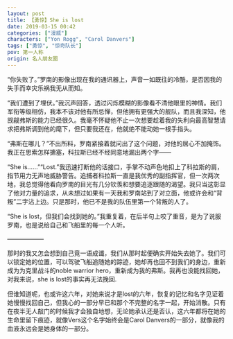 ```yaml
---
layout: post
title: 【勇惊】She is lost
date: 2019-03-15 00:42
categories: ["漫威"]
characters: ["Yon Rogg", "Carol Danvers"]
tags: ["勇惊", "惊奇队长"]
pov: 第一人称
origin: 名人朋友圈
---
```


“你失败了。”罗南的影像出现在我的通讯器上，声音一如既往的冷酷，是否因我的失手而幸灾乐祸我无从而知。

“我们遭到了埋伏。”我沉声回答，透过闪烁模糊的影像看不清他眼里的神情。我们军衔等级相仿，我本不该对他有所忌惮，但他拥有更强大的舰队，而且我深知，他觊觎弗斯的能力已经很久。我毫不怀疑他不止一次想要趁着我的失利向最高智慧请求把弗斯调到他的麾下，但只要我还在，他就绝不能动她一根手指头。

“弗斯在哪儿？”不出所料，罗南紧接着就问出了这个问题，对他的居心不加掩饰。我正在思索怎样搪塞，科拉斯已经不经同意地漏出两个字——

“She is……”“Lost.”我迅速打断他的话接口，手掌不动声色地扣上了科拉斯的肩，指节用力无声地威胁警告。追捕者科拉斯一直是我优秀的副指挥官，但一次两次地，我总觉得他看向罗南的目光有几分钦羡和想要追逐跟随的渴望。我只当这彰显了他对力量的追求，从未想过如果有一天我和罗南站到了对立面，他或许会和“背叛”二字沾上边。只是那时，他已不是我的队伍里第一个背叛的人了。

“She is lost，但我们会找到她的。”我重复着，在后半句上咬了重音，是为了说服罗南，也是说给自己和飞船里的每一个人听。

——————

那时的我又怎会想到自己竟一语成谶，我们从那时起便确实开始失去她了。我们可以锁定她的位置，可以驾驶飞船追随她的踪迹，她却再也回不到我们的身边，重新成为为克里战斗的noble warrior hero，重新成为我的弗斯。我再也没能找回她，对我来说，she is lost的事实再无法挽回.

但谁知道呢，也或许这六年，对她来说才是lost的六年，恢复的记忆和名字见证着她慢慢找回自己，但我心的一部分早已和那个不完整的名字一起，开始消散。只有在夜半无人敲门的时候我才会独自地想，无论她承认还是否认，这六年都将在她的生命里留下痕迹，就像Vers这个名字始终会是Carol Danvers的一部分，就像我的血液永远会是她身体的一部分。
